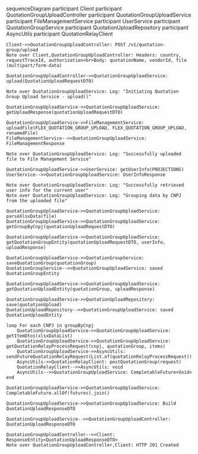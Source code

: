 sequenceDiagram
    participant Client
    participant QuotationGroupUploadController
    participant QuotationGroupUploadService
    participant FileManagementService
    participant UserService
    participant QuotationGroupService
    participant QuotationUploadRepository
    participant AsyncUtils
    participant QuotationRelayClient

    Client->>QuotationGroupUploadController: POST /v1/quotation-group/upload
    Note over Client,QuotationGroupUploadController: Headers: country, requestTraceId, authorization<br>Body: quotationName, vendorId, file (multipart/form-data)
    
    QuotationGroupUploadController->>QuotationGroupUploadService: upload(QuotationUploadRequestDTO)
    
    Note over QuotationGroupUploadService: Log: "Initiating Quotation Group Upload Service - upload()"
    
    QuotationGroupUploadService->>QuotationGroupUploadService: getUploadResponse(quotationUploadRequestDTO)
    
    QuotationGroupUploadService->>FileManagementService: uploadFile(FLEX_QUOTATION_GROUP_UPLOAD, FLEX_QUOTATION_GROUP_UPLOAD, renamedFile)
    FileManagementService-->>QuotationGroupUploadService: FileManagementResponse
    
    Note over QuotationGroupUploadService: Log: "Successfully uploaded file to File Management Service"
    
    QuotationGroupUploadService->>UserService: getUserInfo(PROJECTIONS)
    UserService-->>QuotationGroupUploadService: UserInfoResponse
    
    Note over QuotationGroupUploadService: Log: "Successfully retrieved user info for the current user"
    Note over QuotationGroupUploadService: Log: "Grouping data by CNPJ from the uploaded file"
    
    QuotationGroupUploadService->>QuotationGroupUploadService: parseXlsxData(file)
    QuotationGroupUploadService->>QuotationGroupUploadService: getGroupByCnpj(quotationUploadRequestDTO)
    
    QuotationGroupUploadService->>QuotationGroupUploadService: getQuotationGroupEntity(quotationUploadRequestDTO, userInfo, uploadResponse)
    
    QuotationGroupUploadService->>QuotationGroupService: saveQuotationGroup(quotationGroup)
    QuotationGroupService-->>QuotationGroupUploadService: saved QuotationGroupEntity
    
    QuotationGroupUploadService->>QuotationGroupUploadService: getQuotationUploadEntity(quotationGroup, uploadResponse)
    
    QuotationGroupUploadService->>QuotationUploadRepository: save(quotationUpload)
    QuotationUploadRepository-->>QuotationGroupUploadService: saved QuotationUploadEntity
    
    loop For each CNPJ in groupByCnpj
        QuotationGroupUploadService->>QuotationGroupUploadService: getItemDtos(xlsxDataList)
        QuotationGroupUploadService->>QuotationGroupUploadService: getQuotationRelayProcessRequest(cnpj, quotationGroup, items)
        QuotationGroupUploadService->>AsyncUtils: sendFutureQuotationRelayRequest(List.of(quotationRelayProcessRequest))
        AsyncUtils->>QuotationRelayClient: postQuotationGroup(request)
        QuotationRelayClient-->>AsyncUtils: void
        AsyncUtils-->>QuotationGroupUploadService: CompletableFuture<Void>
    end
    
    QuotationGroupUploadService->>QuotationGroupUploadService: CompletableFuture.allOf(futures).join()
    
    QuotationGroupUploadService->>QuotationGroupUploadService: Build QuotationUploadResponseDTO
    
    QuotationGroupUploadService-->>QuotationGroupUploadController: QuotationUploadResponseDTO
    
    QuotationGroupUploadController-->>Client: ResponseEntity<QuotationUploadResponseDTO>
    Note over QuotationGroupUploadController,Client: HTTP 201 Created
  
